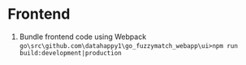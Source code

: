 # Frontend
1) Bundle frontend code using Webpack `go\src\github.com\datahappy1\go_fuzzymatch_webapp\ui>npm run build:development|production`